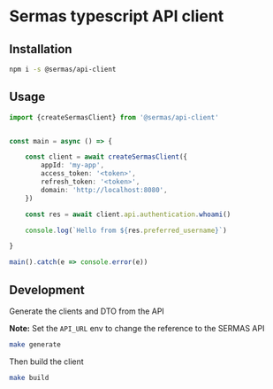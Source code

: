# Sermas typescript API client

## Installation

```sh
npm i -s @sermas/api-client
```

## Usage

```ts
import {createSermasClient} from '@sermas/api-client'


const main = async () => {

    const client = await createSermasClient({
        appId: 'my-app',
        access_token: '<token>',
        refresh_token: '<token>',
        domain: 'http://localhost:8080',
    })

    const res = await client.api.authentication.whoami()

    console.log(`Hello from ${res.preferred_username}`)

}

main().catch(e => console.error(e))
```


## Development

Generate the clients and DTO from the API

**Note:** Set the `API_URL` env to change the reference to the SERMAS API

```sh
make generate
```

Then build the client

```sh
make build
```